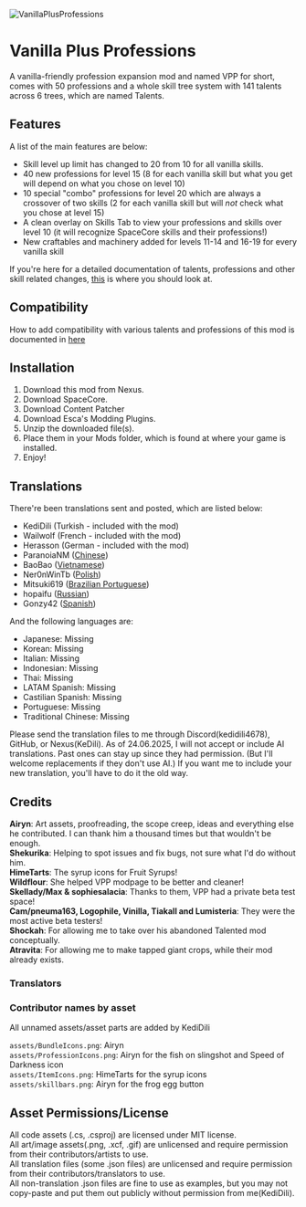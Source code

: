 ![VanillaPlusProfessions](https://github.com/user-attachments/assets/83117448-8b91-4955-8e08-5bca3e727c8a)

# Vanilla Plus Professions
A vanilla-friendly profession expansion mod and named VPP for short, comes with 50 professions and a whole skill tree system with 141 talents across 6 trees, which are named Talents.

## Features
A list of the main features are below:

- Skill level up limit has changed to 20 from 10 for all vanilla skills.
- 40 new professions for level 15 (8 for each vanilla skill but what you get will depend on what you chose on level 10)
- 10 special "combo" professions for level 20 which are always a crossover of two skills (2 for each vanilla skill but will *not* check what you chose at level 15)
- A clean overlay on Skills Tab to view your professions and skills over level 10 (it will recognize SpaceCore skills and their professions!)
- New craftables and machinery added for levels 11-14 and 16-19 for every vanilla skill

If you're here for a detailed documentation of talents, professions and other skill related changes, [this](https://github.com/KediDili/VanillaPlusProfessions/blob/main/features.md) is where you should look at.

## Compatibility
How to add compatibility with various talents and professions of this mod is documented in [here](https://github.com/KediDili/VanillaPlusProfessions/blob/main/compatibility.md)

## Installation
1) Download this mod from Nexus.
2) Download SpaceCore.
3) Download Content Patcher
4) Download Esca's Modding Plugins.
5) Unzip the downloaded file(s).
6) Place them in your Mods folder, which is found at where your game is installed.
7) Enjoy!

## Translations
There're been translations sent and posted, which are listed below:
- KediDili (Turkish - included with the mod)
- Wailwolf (French - included with the mod)
- Herasson (German - included with the mod)
- ParanoiaNM ([Chinese](https://www.nexusmods.com/stardewvalley/mods/30374)﻿)
- BaoBao ([Vietnamese](﻿https://www.nexusmods.com/stardewvalley/mods/30513))
- Ner0nWinTb ([Polish](https://www.nexusmods.com/stardewvalley/mods/30494)﻿)
- Mitsuki619 ([Brazilian Portuguese](https://www.nexusmods.com/stardewvalley/mods/30320﻿))
- hopaifu ([Russian](https://www.nexusmods.com/stardewvalley/mods/30572)﻿)
- Gonzy42 ([Spanish](https://www.nexusmods.com/stardewvalley/mods/30338﻿))

And the following languages are:
- Japanese: Missing
- Korean: Missing
- Italian: Missing
- Indonesian: Missing
- Thai: Missing
- LATAM Spanish: Missing
- Castilian Spanish: Missing
- Portuguese: Missing
- Traditional Chinese: Missing

Please send the translation files to me through Discord(kedidili4678), GitHub, or Nexus(KeDili).
As of 24.06.2025, I will not accept or include AI translations. Past ones can stay up since they had permission. (But I'll welcome replacements if they don't use AI.)
If you want me to include your new translation, you'll have to do it the old way.

## Credits
**Airyn**: Art assets, proofreading, the scope creep, ideas and everything else he contributed. I can thank him a thousand times but that wouldn't be enough.
<br/>**Shekurika**: Helping to spot issues and fix bugs, not sure what I'd do without him.
<br/>**HimeTarts**: The syrup icons for Fruit Syrups!
<br/>**Wildflour**: She helped VPP modpage to be better and cleaner!
<br/>**Skellady/Max & sophiesalacia**: Thanks to them, VPP had a private beta test space!
<br/>**Cam/pneuma163, Logophile, Vinilla, Tiakall and Lumisteria**: They were the most active beta testers!
<br/>**Shockah**: For allowing me to take over his abandoned Talented mod conceptually.
<br/>**Atravita**: For allowing me to make tapped giant crops, while their mod already exists.

### Translators

### Contributor names by asset
All unnamed assets/asset parts are added by KediDili

``assets/BundleIcons.png``: Airyn
<br/>``assets/ProfessionIcons.png``: Airyn for the fish on slingshot and Speed of Darkness icon
<br/>``assets/ItemIcons.png``: HimeTarts for the syrup icons
<br/>``assets/skillbars.png``: Airyn for the frog egg button

## Asset Permissions/License
All code assets (.cs, .csproj) are licensed under MIT license.
<br/>All art/image assets(.png, .xcf, .gif) are unlicensed and require permission from their contributors/artists to use.
<br/>All translation files (some .json files) are unlicensed and require permission from their contributors/translators to use.
<br/>All non-translation .json files are fine to use as examples, but you may not copy-paste and put them out publicly without permission from me(KediDili).











